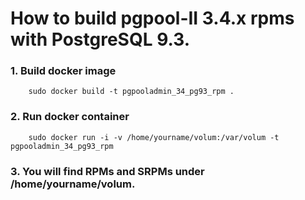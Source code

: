 How to build pgpool-II 3.4.x rpms with PostgreSQL 9.3.
==================

### 1. Build docker image

```
	sudo docker build -t pgpooladmin_34_pg93_rpm .
```

### 2. Run docker container

```
	sudo docker run -i -v /home/yourname/volum:/var/volum -t pgpooladmin_34_pg93_rpm
```
### 3. You will find RPMs and SRPMs under /home/yourname/volum.
